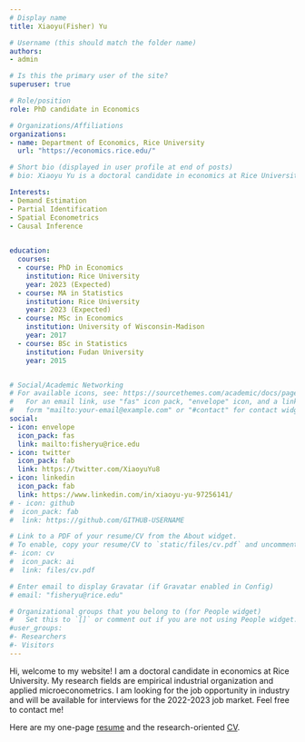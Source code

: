 ```yaml
---
# Display name
title: Xiaoyu(Fisher) Yu

# Username (this should match the folder name)
authors:
- admin

# Is this the primary user of the site?
superuser: true

# Role/position
role: PhD candidate in Economics

# Organizations/Affiliations
organizations:
- name: Department of Economics, Rice University
  url: "https://economics.rice.edu/"

# Short bio (displayed in user profile at end of posts)
# bio: Xiaoyu Yu is a doctoral candidate in economics at Rice University. 

Interests:
- Demand Estimation
- Partial Identification
- Spatial Econometrics
- Causal Inference
 

education:
  courses:
  - course: PhD in Economics
    institution: Rice University
    year: 2023 (Expected)
  - course: MA in Statistics
    institution: Rice University
    year: 2023 (Expected)
  - course: MSc in Economics
    institution: University of Wisconsin-Madison
    year: 2017  
  - course: BSc in Statistics
    institution: Fudan University
    year: 2015


# Social/Academic Networking
# For available icons, see: https://sourcethemes.com/academic/docs/page-builder/#icons
#   For an email link, use "fas" icon pack, "envelope" icon, and a link in the
#   form "mailto:your-email@example.com" or "#contact" for contact widget.
social:
- icon: envelope
  icon_pack: fas
  link: mailto:fisheryu@rice.edu
- icon: twitter
  icon_pack: fab
  link: https://twitter.com/XiaoyuYu8
- icon: linkedin
  icon_pack: fab 
  link: https://www.linkedin.com/in/xiaoyu-yu-97256141/
# - icon: github
#  icon_pack: fab
#  link: https://github.com/GITHUB-USERNAME

# Link to a PDF of your resume/CV from the About widget.
# To enable, copy your resume/CV to `static/files/cv.pdf` and uncomment the lines below.
#- icon: cv
#  icon_pack: ai
#  link: files/cv.pdf

# Enter email to display Gravatar (if Gravatar enabled in Config)
# email: "fisheryu@rice.edu"

# Organizational groups that you belong to (for People widget)
#   Set this to `[]` or comment out if you are not using People widget.
#user_groups:
#- Researchers
#- Visitors
---
```


Hi, welcome to my website! I am a doctoral candidate in economics at Rice University. My research fields are empirical industrial organization and applied microeconometrics. I am looking for the job opportunity in industry and will be available for interviews for the 2022-2023 job market. Feel free to contact me!

Here are my one-page [resume](files/Yu_Xiaoyu_Resume.pdf) and the research-oriented [CV](files/Fisher_CV.pdf).

